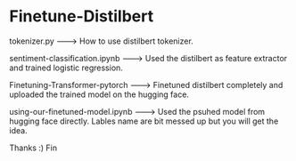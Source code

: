 # Finetune-Distilbert
tokenizer.py ---> How to use distilbert tokenizer.

sentiment-classification.ipynb ---> Used the distilbert as feature extractor and trained logistic regression.

Finetuning-Transformer-pytorch ---> Finetuned distilbert completely and uploaded the trained model on the hugging face.

using-our-finetuned-model.ipynb ---> Used the psuhed model from hugging face directly. Lables name are bit messed up but you will get the idea.

Thanks :) Fin
